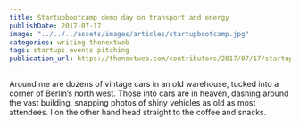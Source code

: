 ```yaml
---
title: Startupbootcamp demo day on transport and energy
publishDate: 2017-07-17
image: "../../../assets/images/articles/startupbootcamp.jpg"
categories: writing thenextweb
tags: startups events pitching
publication_url: https://thenextweb.com/contributors/2017/07/17/startupbootcamp-demo-day-transport-energy/#.tnw_GC3oSW3u
---
```


Around me are dozens of vintage cars in an old warehouse, tucked into a corner of Berlin’s north west. Those into cars are in heaven, dashing around the vast building, snapping photos of shiny vehicles as old as most attendees. I on the other hand head straight to the coffee and snacks.
